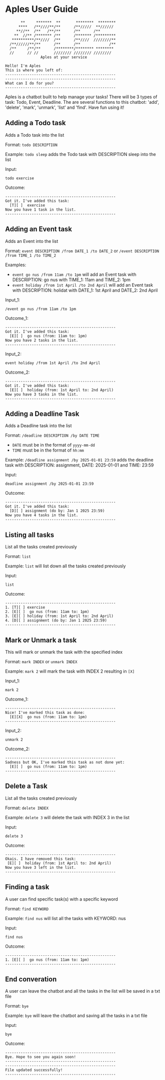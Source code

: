 # Aples User Guide

```
       **     *******  **       ********  ******** 
      ****   /**////**/**      /**/////  **////// 
     **//**  /**   /**/**      /**      /**       
    **  //** /******* /**      /******* /********* 
   **********/**////  /**      /**////  ////////** 
  /**//////**/**      /**      /**             /** 
  /**     /**/**      /********/******** ******** 
  //      // //       //////// //////// ////////  
                Aples at your service             
 
Hello! I'm Aples
This is where you left of:
--------------------------------------------------
--------------------------------------------------
What can I do for you?
--------------------------------------------------
```

Aples is a chatbot built to help manage your tasks! There will be 3 types of task: Todo, Event, Deadline.
The are several functions to this chatbot: 'add', 'delete', 'mark', 'unmark', 'list' and 'find'. 
Have fun using it!

## Adding a Todo task

Adds a Todo task into the list

Format: `todo DESCRIPTION`

Example: `todo sleep` adds the Todo task with DESCRIPTION sleep into the list

Input:
```
todo exercise
```

Outcome: 
```
--------------------------------------------------
Got it. I've added this task:
  [T][ ]  exercise
Now you have 1 task in the list.
--------------------------------------------------
```

## Adding an Event task

Adds an Event into the list

Format: `event DESCRIPTION /from DATE_1 /to DATE_2` or `/event DESCRIPTION /from TIME_1 /to TIME_2`

Examples: 
- `event go nus /from 11am /to 1pm` will add an Event task with DESCRIPTION: go nus with TIME_1: 11am and TIME_2: 1pm
- `event holiday /from 1st April /to 2nd April` will add an Event task with DESCRIPTION: holidat with DATE_1: 1st April and DATE_2: 2nd April

Input_1:
```
/event go nus /from 11am /to 1pm
```

Outcome_1: 
```
--------------------------------------------------
Got it. I've added this task:
  [E][ ]  go nus (from: 11am to: 1pm)
Now you have 2 tasks in the list.
--------------------------------------------------
```

Input_2:
```
event holiday /from 1st April /to 2nd April
```

Outcome_2: 
```
--------------------------------------------------
Got it. I've added this task:
  [E][ ]  holiday (from: 1st April to: 2nd April)
Now you have 3 tasks in the list.
--------------------------------------------------
```

## Adding a Deadline Task

Adds a Deadline task into the list

Format: `/deadline DESCRIPTION /by DATE TIME`

- `DATE` must be in the format of `yyyy-mm-dd`
- `TIME` must be in the format of `hh:mm`

Example: `/deadline assignment /by 2025-01-01 23:59` adds the deadline task with DESCRIPTION: assignment, DATE: 2025-01-01 and TIME: 23:59

Input:
```
deadline assignment /by 2025-01-01 23:59
```

Outcome: 
```
--------------------------------------------------
Got it. I've added this task:
  [D][ ] assignment (do by: Jan 1 2025 23:59)
Now you have 4 tasks in the list.
--------------------------------------------------
```

## Listing all tasks

List all the tasks created previously

Format: `list`

Example: `list` will list down all the tasks created previously

Input:
```
list
```

Outcome: 
```
--------------------------------------------------
1. [T][ ] exercise
2. [E][ ]  go nus (from: 11am to: 1pm)
3. [E][ ] holiday (from: 1st April to: 2nd April)
4. [D][ ] assignment (do by: Jan 1 2025 23:59)
--------------------------------------------------
```

## Mark or Unmark a task

This will mark or unmark the task with the specified index

Format: `mark INDEX` or `unmark INDEX` 

Example: `mark 2` will mark the task with INDEX 2 resulting in `[X]`

Input_1:
```
mark 2
```

Outcome_1: 
```
--------------------------------------------------
Nice! I've marked this task as done:
  [E][X]  go nus (from: 11am to: 1pm)
--------------------------------------------------
```

Input_2:
```
unmark 2
```

Outcome_2:
```
--------------------------------------------------
Sadness but OK, I've marked this task as not done yet:
  [E][ ]  go nus (from: 11am to: 1pm)
--------------------------------------------------
```


## Delete a Task

List all the tasks created previously

Format: `delete INDEX`

Example: `delete 3` will delete the task with INDEX 3 in the list

Input:
```
delete 3
```

Outcome: 
```
--------------------------------------------------
Okais. I have removed this task:
 [E][ ]  holiday (from: 1st April to: 2nd April)
Now you have 3 left in the list.
--------------------------------------------------
```

## Finding a task

A user can find specific task(s) with a specific keyword

Format: `find KEYWORD`

Example: `find nus` will list all the tasks with KEYWORD: nus

Input:
```
find nus
```

Outcome: 
```
--------------------------------------------------
1. [E][ ]  go nus (from: 11am to: 1pm)
--------------------------------------------------
```

## End converation

A user can leave the chatbot and all the tasks in the list will be saved in a txt file

Format: `bye`

Example: `bye` will leave the chatbot and saving all the tasks in a txt file

Input:
```
bye
```

Outcome: 
```
--------------------------------------------------
Bye. Hope to see you again soon!
--------------------------------------------------
--------------------------------------------------
File updated successfully!
--------------------------------------------------
```

